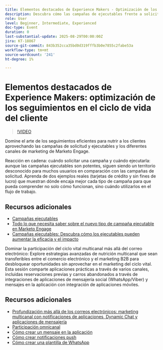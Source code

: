 ```yaml
---
title: Elementos destacados de Experience Makers - Optimización de los seguimientos en el ciclo vital del cliente
description: Descubra cómo las campañas de ejecutables frente a solicitudes optimizan los flujos de trabajo, mejoran la precisión de los datos y aumentan la participación con estrategias multicanal en tiempo real.
role: User
level: Beginner, Intermediate, Experienced
doc-type: Event
duration: 0
last-substantial-update: 2025-08-29T00:00:00Z
jira: KT-18867
source-git-commit: 843b352cca35bd0d319fffb3b0e7855c2fabe53a
workflow-type: tm+mt
source-wordcount: '241'
ht-degree: 1%

---
```



# Elementos destacados de Experience Makers: optimización de los seguimientos en el ciclo de vida del cliente

>[!VIDEO](https://video.tv.adobe.com/v/3471390/?learn=on&enablevpops)

Domine el arte de los seguimientos eficientes para nutrir a los clientes aprovechando las campañas de solicitud y ejecutables y los diferentes canales de marketing de Marketo Engage.

Reacción en cadena: cuándo solicitar una campaña y cuándo ejecutarla: aunque las campañas ejecutables son potentes, siguen siendo un territorio desconocido para muchos usuarios en comparación con las campañas de solicitud. Aprenda de dos ejemplos reales (tarjetas de crédito y sin fines de lucro) que muestran dónde encaja mejor cada tipo de campaña para que pueda comprender no solo cómo funcionan, sino cuándo utilizarlos en el flujo de trabajo.

## Recursos adicionales

* [Campañas ejecutables](https://experienceleague.adobe.com/es/docs/marketo/using/product-docs/core-marketo-concepts/smart-campaigns/flow-actions/execute-campaign)
* [Todo lo que necesita saber sobre el nuevo tipo de campaña ejecutable en Marketo Engage](https://mugs.marketo.com/events/details/marketo-houston-mug-presents-everything-you-need-to-know-about-the-new-executable-campaign-type-in-marketo/)
* [Campañas ejecutables: Descubra cómo los ejecutables pueden aumentar la eficacia y el impacto](https://www.youtube.com/watch?v=QGC4Bhn5BpU)

Dominar la participación del ciclo vital multicanal más allá del correo electrónico: Explore estrategias avanzadas de nutrición multicanal que sean transferibles entre el comercio electrónico y el marketing B2B para desbloquear oportunidades sin aprovechar en el marketing del ciclo vital. Esta sesión comparte aplicaciones prácticas a través de varios canales, incluidas reservaciones previas y carros abandonados a través de integraciones de aplicaciones de mensajería social (WhatsApp/Viber) y mensajes en la aplicación con integración de aplicaciones móviles.

## Recursos adicionales

* [Profundización más allá de los correos electrónicos: marketing multicanal con notificaciones de aplicaciones, Dynamic Chat y aplicaciones de mensajería](https://mugs.marketo.com/events/details/marketo-adobe-deep-dive-mug-presents-beyond-emails-multi-channel-marketing-with-app-notifications-dynamic-chat-and-messaging-apps/)
* [Participación omnicanal](https://business.adobe.com/sg/products/marketo/omnichannel-engagement.html)
* [Cómo crear un mensaje en la aplicación](https://experienceleague.adobe.com/es/docs/marketo/using/product-docs/mobile-marketing/in-app-messages/creating-in-app-messages/create-an-in-app-message)
* [Cómo crear notificaciones push](https://experienceleague.adobe.com/es/docs/marketo/using/product-docs/mobile-marketing/push-notifications/understanding-push-notifications)
* [Cómo crear una plantilla de WhatsApp](https://community.sinch.com/t5/Settings/Create-a-WhatsApp-message-template-new-experience/ta-p/11599)
